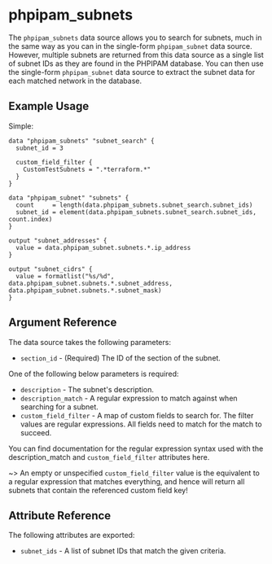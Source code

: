# phpipam_subnets

The `phpipam_subnets` data source allows you to search for subnets, much in the same way as you can in the single-form `phpipam_subnet` data source. However, multiple subnets are returned from this data source as a single list of subnet IDs as they are found in the PHPIPAM database. You can then use the single-form `phpipam_subnet` data source to extract the subnet data for each matched network in the database.

## Example Usage

Simple:
```hcl
data "phpipam_subnets" "subnet_search" {
  subnet_id = 3

  custom_field_filter {
    CustomTestSubnets = ".*terraform.*"
  }
}

data "phpipam_subnet" "subnets" {
  count     = length(data.phpipam_subnets.subnet_search.subnet_ids)
  subnet_id = element(data.phpipam_subnets.subnet_search.subnet_ids, count.index)
}

output "subnet_addresses" {
  value = data.phpipam_subnet.subnets.*.ip_address
}

output "subnet_cidrs" {
  value = formatlist("%s/%d", data.phpipam_subnet.subnets.*.subnet_address, data.phpipam_subnet.subnets.*.subnet_mask)
}
```

## Argument Reference

The data source takes the following parameters:

* `section_id` - (Required) The ID of the section of the subnet.

One of the following below parameters is required:

* `description` - The subnet's description.
* `description_match` - A regular expression to match against when searching for a subnet.
* `custom_field_filter` - A map of custom fields to search for. The filter values are regular expressions. All fields need to match for the match to succeed.

You can find documentation for the regular expression syntax used with the description_match and `custom_field_filter` attributes here.

~> An empty or unspecified `custom_field_filter` value is the equivalent to a regular expression that matches everything, and hence will return all subnets that contain the referenced custom field key!

## Attribute Reference

The following attributes are exported:

* `subnet_ids` - A list of subnet IDs that match the given criteria.